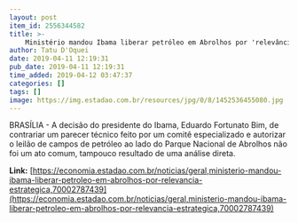 ```yaml
---
layout: post
item_id: 2556344582
title: >-
    Ministério mandou Ibama liberar petróleo em Abrolhos por 'relevância estratégica'
author: Tatu D'Oquei
date: 2019-04-11 12:19:31
pub_date: 2019-04-11 12:19:31
time_added: 2019-04-12 03:47:37
categories: []
tags: []
image: https://img.estadao.com.br/resources/jpg/0/8/1452536455080.jpg
---
```


BRASÍLIA - A decisão do presidente do Ibama, Eduardo Fortunato Bim, de contrariar um parecer técnico feito por um comitê especializado e autorizar o leilão de campos de petróleo ao lado do Parque Nacional de Abrolhos não foi um ato comum, tampouco resultado de uma análise direta.

**Link:** [https://economia.estadao.com.br/noticias/geral,ministerio-mandou-ibama-liberar-petroleo-em-abrolhos-por-relevancia-estrategica,70002787439](https://economia.estadao.com.br/noticias/geral,ministerio-mandou-ibama-liberar-petroleo-em-abrolhos-por-relevancia-estrategica,70002787439)

